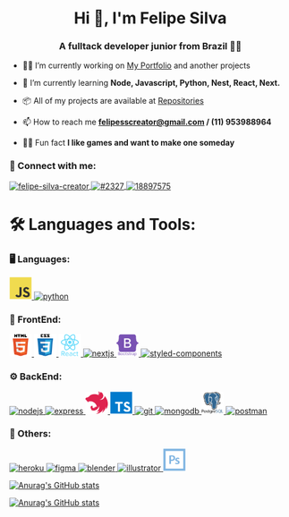 <h1 align="center">Hi 👋, I'm Felipe Silva</h1>
<h3 align="center">A fulltack developer junior from Brazil 🧑‍💻</h3>

- 👨‍💻 I’m currently working on [My Portfolio](https://felipe.vercel.app/) and another projects

- 📖 I’m currently learning **Node, Javascript, Python, Nest, React, Next.**

- 📦 All of my projects are available at [Repositories](https://github.com/Feelpe?tab=repositories)

- 📫 How to reach me **felipesscreator@gmail.com / (11) 953988964**

- 🙋‍♂️ Fun fact **I like games and want to make one someday**

<h3 align="left">🤝 Connect with me:</h3>
<p align="left">
  <a href="https://linkedin.com/in/felipe-creator" target="_blank">
    <img 
      align="center" 
      src="https://raw.githubusercontent.com/rahuldkjain/github-profile-readme-generator/master/src/images/icons/Social/linked-in-alt.svg" 
      alt="felipe-silva-creator" 
      height="30" 
      width="40" 
    />
  </a>
  <a href="https://discord.gg/#2327" target="_blank">
    <img 
      align="center" 
      src="https://raw.githubusercontent.com/rahuldkjain/github-profile-readme-generator/master/src/images/icons/Social/discord.svg" 
      alt="#2327" 
      height="30" 
      width="40" 
    />
  </a>
  <a href="https://stackoverflow.com/users/18897575" target="_blank">
    <img 
      align="center" 
      src="https://raw.githubusercontent.com/rahuldkjain/github-profile-readme-generator/master/src/images/icons/Social/stack-overflow.svg" 
      alt="18897575" 
      height="30" 
      width="40" 
    />
  </a>
</p>

<h1 align="left">🛠️ Languages and Tools:</h1>

<h3 align="left">🖥️ Languages:</h3>
<p align="left">
  <a href="https://developer.mozilla.org/en-US/docs/Web/JavaScript" target="_blank" rel="noreferrer"> 
    <img 
      src="https://raw.githubusercontent.com/devicons/devicon/master/icons/javascript/javascript-original.svg" 
      alt="javascript" 
      width="40" 
      height="40"
    /> 
  </a> 
  <a href="https://www.python.org/" target="_blank" rel="noreferrer"> 
    <img 
      src="https://cdn-icons-png.flaticon.com/512/1822/1822899.png" 
      alt="python" 
      width="40" 
      height="40"
    /> 
  </a> 
</p>

<h3 align="left">🌸 FrontEnd:</h3>
<p align="left">
  <a href="https://www.w3schools.com/html/" target="_blank" rel="noreferrer"> 
    <img 
      src="https://raw.githubusercontent.com/devicons/devicon/master/icons/html5/html5-original-wordmark.svg" 
      alt="html5" 
      width="40" 
      height="40"
    /> 
  </a> 
  <a href="https://www.w3schools.com/css/" target="_blank" rel="noreferrer"> 
    <img 
      src="https://raw.githubusercontent.com/devicons/devicon/master/icons/css3/css3-original-wordmark.svg" 
      alt="css3" 
      width="40" 
      height="40"
    /> 
  </a> 
  <a href="https://reactjs.org/" target="_blank" rel="noreferrer"> 
    <img 
      src="https://raw.githubusercontent.com/devicons/devicon/master/icons/react/react-original-wordmark.svg" 
      alt="react" 
      width="40" 
      height="40"
    /> 
  </a> 
  <a href="https://nextjs.org/" target="_blank" rel="noreferrer"> 
    <img 
      src="https://seeklogo.com/images/N/next-js-logo-8FCFF51DD2-seeklogo.com.png" 
      alt="nextjs" 
      width="40" 
      height="40"
    /> 
  </a> 
  <a href="https://getbootstrap.com" target="_blank" rel="noreferrer"> 
    <img src="https://raw.githubusercontent.com/devicons/devicon/master/icons/bootstrap/bootstrap-plain-wordmark.svg" 
      alt="bootstrap" 
      width="40" 
      height="40"
    /> 
  </a>
  <a href="https://styled-components.com/" target="_blank" rel="noreferrer"> 
    <img src="https://miro.medium.com/max/318/1*7jRD5QhgARucFKvRHFxpOg.png" 
      alt="styled-components" 
      width="40" 
      height="40"
    /> 
  </a>
</p>

<h3 align="left">⚙️ BackEnd:</h3>
<p align="left"> 
  <a href="https://nodejs.org" target="_blank" rel="noreferrer"> 
    <img 
      src="https://cdn-icons-png.flaticon.com/512/919/919825.png" 
      alt="nodejs" 
      width="40" 
      height="40"
    /> 
  </a> 
  <a href="https://expressjs.com" target="_blank" rel="noreferrer"> 
    <img 
      src="https://d2eip9sf3oo6c2.cloudfront.net/tags/images/000/000/359/full/expressjslogo.png" 
      alt="express" 
      width="40" 
      height="40"
    /> 
  </a> 
  <a href="https://nestjs.com/" target="_blank" rel="noreferrer"> 
    <img 
      src="https://raw.githubusercontent.com/devicons/devicon/master/icons/nestjs/nestjs-plain.svg" 
      alt="nestjs" 
      width="40" 
      height="40"
    /> 
  </a> 
  <a href="https://www.typescriptlang.org/" target="_blank" rel="noreferrer"> 
    <img 
      src="https://raw.githubusercontent.com/devicons/devicon/master/icons/typescript/typescript-original.svg" 
      alt="typescript" 
      width="40" 
      height="40"
    /> 
  </a> 
  <a href="https://git-scm.com/" target="_blank" rel="noreferrer"> 
    <img 
      src="https://www.vectorlogo.zone/logos/git-scm/git-scm-icon.svg" 
      alt="git" 
      width="40" 
      height="40"
    /> 
  </a> 
  <a href="https://www.mongodb.com/" target="_blank" rel="noreferrer"> 
    <img 
      src="https://pbs.twimg.com/profile_images/1452637606559326217/GFz_P-5e_400x400.png" 
      alt="mongodb" 
      width="40" 
      height="40"
    /> 
  </a> 
  <a href="https://www.postgresql.org" target="_blank" rel="noreferrer"> 
    <img 
      src="https://raw.githubusercontent.com/devicons/devicon/master/icons/postgresql/postgresql-original-wordmark.svg" 
      alt="postgresql" 
      width="40" 
      height="40"
    /> 
  </a> 
  <a href="https://postman.com" target="_blank" rel="noreferrer"> 
    <img 
      src="https://www.vectorlogo.zone/logos/getpostman/getpostman-icon.svg" 
      alt="postman" 
      width="40" 
      height="40"
    /> 
  </a> 
</p>

<h3 align="left">📁 Others:</h3>
<p align="left"> 
  <a href="https://heroku.com" target="_blank" rel="noreferrer"> 
    <img 
      src="https://www.vectorlogo.zone/logos/heroku/heroku-icon.svg" 
      alt="heroku" 
      width="40" 
      height="40"
    /> 
  </a> 
  <a href="https://www.figma.com/" target="_blank" rel="noreferrer"> 
    <img 
      src="https://www.vectorlogo.zone/logos/figma/figma-icon.svg" 
      alt="figma" 
      width="40" 
      height="40"
    /> 
  </a> 
  <a href="https://www.blender.org/" target="_blank" rel="noreferrer"> 
    <img 
      src="https://download.blender.org/branding/community/blender_community_badge_white.svg" 
      alt="blender" 
      width="40" 
      height="40"
    /> 
  </a>
  <a href="https://www.adobe.com/in/products/illustrator.html" target="_blank" rel="noreferrer"> 
    <img 
      src="https://www.vectorlogo.zone/logos/adobe_illustrator/adobe_illustrator-icon.svg" 
      alt="illustrator" 
      width="40" 
      height="40"
    /> 
  </a> 
  <a href="https://www.photoshop.com/en" target="_blank" rel="noreferrer"> 
    <img 
      src="https://raw.githubusercontent.com/devicons/devicon/master/icons/photoshop/photoshop-line.svg" 
      alt="photoshop" 
      width="40" 
      height="40"
    /> 
  </a> 
</p>

[![Anurag's GitHub stats](https://github-readme-stats.vercel.app/api?username=feelpe&count_private=true&show_icons=true&theme=panda)](https://github.com/feelpe/feelpe)

[![Anurag's GitHub stats](https://github-readme-stats.vercel.app/api/top-langs/?username=feelpe&count_private=true&show_icons=true&&theme=panda)](https://github.com/feelpe/github-readme-stats)
